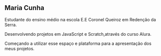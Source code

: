 ## Maria Cunha

Estudante do ensino médio na escola E.E Coronel Queiroz em Redenção da Serra.

Desenvolvendo projetos em JavaScript e Scratch,através do curso Alura.

Começando a utilizar esse espaço e plataforma para a apresentação dos meus projetos.
